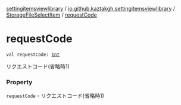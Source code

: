 [settingitemsviewlibrary](../../index.md) / [io.github.kaztakgh.settingitemsviewlibrary](../index.md) / [StorageFileSelectItem](index.md) / [requestCode](./request-code.md)

# requestCode

`val requestCode: `[`Int`](https://kotlinlang.org/api/latest/jvm/stdlib/kotlin/-int/index.html)

リクエストコード(省略時1)

### Property

`requestCode` - リクエストコード(省略時1)